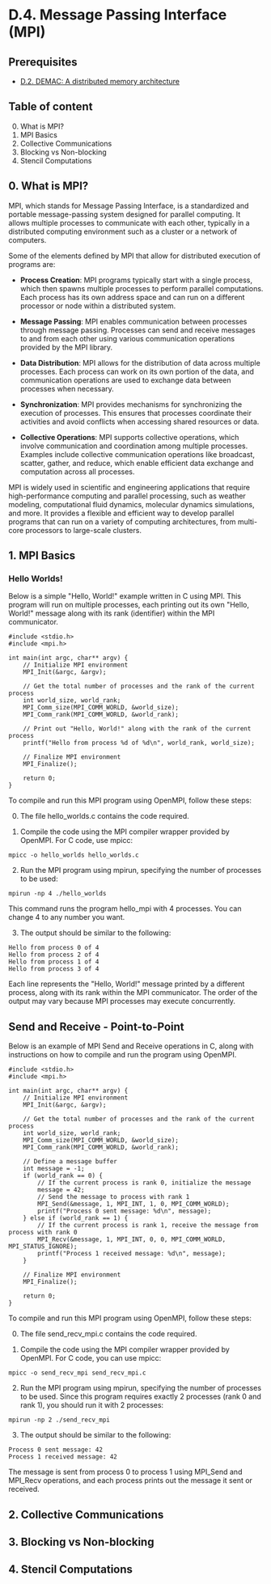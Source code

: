 # D.4. Message Passing Interface (MPI)

## Prerequisites
- [D.2. DEMAC: A distributed memory architecture](../D_2/README.md)


## Table of content
0. What is MPI?
1. MPI Basics
2. Collective Communications
3. Blocking vs Non-blocking
4. Stencil Computations

## 0. What is MPI?
MPI, which stands for Message Passing Interface, is a standardized and portable message-passing system designed for parallel computing. It allows multiple processes to communicate with each other, typically in a distributed computing environment such as a cluster or a network of computers.

Some of the elements defined by MPI that allow for distributed execution of programs are:

- **Process Creation**: MPI programs typically start with a single process, which then spawns multiple processes to perform parallel computations. Each process has its own address space and can run on a different processor or node within a distributed system.

- **Message Passing**: MPI enables communication between processes through message passing. Processes can send and receive messages to and from each other using various communication operations provided by the MPI library.

- **Data Distribution**: MPI allows for the distribution of data across multiple processes. Each process can work on its own portion of the data, and communication operations are used to exchange data between processes when necessary.

- **Synchronization**: MPI provides mechanisms for synchronizing the execution of processes. This ensures that processes coordinate their activities and avoid conflicts when accessing shared resources or data.

- **Collective Operations**: MPI supports collective operations, which involve communication and coordination among multiple processes. Examples include collective communication operations like broadcast, scatter, gather, and reduce, which enable efficient data exchange and computation across all processes.

MPI is widely used in scientific and engineering applications that require high-performance computing and parallel processing, such as weather modeling, computational fluid dynamics, molecular dynamics simulations, and more. It provides a flexible and efficient way to develop parallel programs that can run on a variety of computing architectures, from multi-core processors to large-scale clusters.

## 1. MPI Basics

### Hello Worlds!

Below is a simple "Hello, World!" example written in C using MPI. This program will run on multiple processes, each printing out its own "Hello, World!" message along with its rank (identifier) within the MPI communicator.

```
#include <stdio.h>
#include <mpi.h>

int main(int argc, char** argv) {
    // Initialize MPI environment
    MPI_Init(&argc, &argv);

    // Get the total number of processes and the rank of the current process
    int world_size, world_rank;
    MPI_Comm_size(MPI_COMM_WORLD, &world_size);
    MPI_Comm_rank(MPI_COMM_WORLD, &world_rank);

    // Print out "Hello, World!" along with the rank of the current process
    printf("Hello from process %d of %d\n", world_rank, world_size);

    // Finalize MPI environment
    MPI_Finalize();

    return 0;
}
```

To compile and run this MPI program using OpenMPI, follow these steps:

0. The file hello_worlds.c contains the code required. 

1. Compile the code using the MPI compiler wrapper provided by OpenMPI. For C code,  use mpicc:

```
mpicc -o hello_worlds hello_worlds.c
```

2. Run the MPI program using mpirun, specifying the number of processes to be used:

```
mpirun -np 4 ./hello_worlds
```

This command runs the program hello_mpi with 4 processes. You can change 4 to any number you want.

3. The output should be similar to the following:

```
Hello from process 0 of 4
Hello from process 2 of 4
Hello from process 1 of 4
Hello from process 3 of 4
```

Each line represents the "Hello, World!" message printed by a different process, along with its rank within the MPI communicator. The order of the output may vary because MPI processes may execute concurrently.



## Send and Receive - Point-to-Point

Below is an example of MPI Send and Receive operations in C, along with instructions on how to compile and run the program using OpenMPI.

```
#include <stdio.h>
#include <mpi.h>

int main(int argc, char** argv) {
    // Initialize MPI environment
    MPI_Init(&argc, &argv);

    // Get the total number of processes and the rank of the current process
    int world_size, world_rank;
    MPI_Comm_size(MPI_COMM_WORLD, &world_size);
    MPI_Comm_rank(MPI_COMM_WORLD, &world_rank);

    // Define a message buffer
    int message = -1;
    if (world_rank == 0) {
        // If the current process is rank 0, initialize the message
        message = 42;
        // Send the message to process with rank 1
        MPI_Send(&message, 1, MPI_INT, 1, 0, MPI_COMM_WORLD);
        printf("Process 0 sent message: %d\n", message);
    } else if (world_rank == 1) {
        // If the current process is rank 1, receive the message from process with rank 0
        MPI_Recv(&message, 1, MPI_INT, 0, 0, MPI_COMM_WORLD, MPI_STATUS_IGNORE);
        printf("Process 1 received message: %d\n", message);
    }

    // Finalize MPI environment
    MPI_Finalize();

    return 0;
}
```

To compile and run this MPI program using OpenMPI, follow these steps:

0. The file send_recv_mpi.c contains the code required. 

1. Compile the code using the MPI compiler wrapper provided by OpenMPI. For C code, you can use mpicc:

```
mpicc -o send_recv_mpi send_recv_mpi.c
```

2. Run the MPI program using mpirun, specifying the number of processes to be used. Since this program requires exactly 2 processes (rank 0 and rank 1), you should run it with 2 processes:

```
mpirun -np 2 ./send_recv_mpi
```

3. The output should be similar to the following:

```
Process 0 sent message: 42
Process 1 received message: 42
```

The message is sent from process 0 to process 1 using MPI_Send and MPI_Recv operations, and each process prints out the message it sent or received.

## 2. Collective Communications
## 3. Blocking vs Non-blocking
## 4. Stencil Computations
